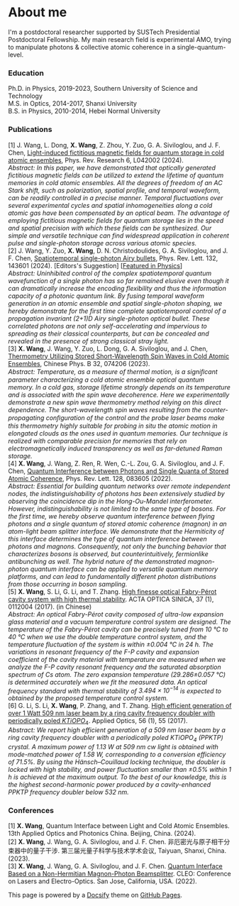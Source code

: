 # About me

I'm a postdoctoral researcher supported by SUSTech Presidential Postdoctoral Fellowship. My main research field is experimental AMO, trying to manipulate photons & collective atomic coherence in a single-quantum-level.  

### Education
Ph.D. in Physics, 2019-2023, Southern University of Science and Technology  
M.S. in Optics, 2014-2017, Shanxi University  
B.S. in Physics, 2010-2014, Hebei Normal University  

### Publications  
\[1\] J. Wang, L. Dong, **X. Wang**, Z. Zhou, Y. Zuo, G. A. Siviloglou, and J. F. Chen, [Light-induced fictitious magnetic fields for quantum storage in cold atomic ensembles](https://doi.org/10.1103/PhysRevResearch.6.L042002), Phys. Rev. Research 6, L042002 (2024).  
*Abstract: In this paper, we have demonstrated that optically generated fictitious magnetic fields can be utilized to extend the lifetime of quantum memories in cold atomic ensembles. All the degrees of freedom of an AC Stark shift, such as polarization, spatial profile, and temporal waveform, can be readily controlled in a precise manner. Temporal fluctuations over several experimental cycles and spatial inhomogeneities along a cold atomic gas have been compensated by an optical beam. The advantage of employing fictitious magnetic fields for quantum storage lies in the speed and spatial precision with which these fields can be synthesized. Our simple and versatile technique can find widespread application in coherent pulse and single-photon storage across various atomic species.*  
\[2\] J. Wang, Y. Zuo, **X. Wang**, D. N. Christodoulides, G. A. Siviloglou, and J. F. Chen, [Spatiotemporal single-photon Airy bullets](https://link.aps.org/doi/10.1103/PhysRevLett.132.143601), Phys. Rev. Lett. 132, 143601 (2024). [Editors's Suggestion] [[Featured in Physics](https://link.aps.org/doi/10.1103/Physics.17.53)]  
*Abstract: Uninhibited control of the complex spatiotemporal quantum wavefunction of a single photon has so far remained elusive even though it can dramatically increase the encoding flexibility and thus the information capacity of a photonic quantum link. By fusing temporal waveform generation in an atomic ensemble and spatial single-photon shaping, we hereby demonstrate for the first time complete spatiotemporal control of a propagation invariant (2+1)D Airy single-photon optical bullet. These correlated photons are not only self-accelerating and impervious to spreading as their classical counterparts, but can be concealed and revealed in the presence of strong classical stray light.*  
\[3\] **X. Wang**, J. Wang, Y. Zuo, L. Dong, G. A. Siviloglou, and J. Chen, [Thermometry Utilizing Stored Short-Wavelength Spin Waves in Cold Atomic Ensembles](https://iopscience.iop.org/article/10.1088/1674-1056/accb4f), Chinese Phys. B 32, 074206 (2023).  
*Abstract: Temperature, as a measure of thermal motion, is a signiﬁcant parameter characterizing a cold atomic ensemble optical quantum memory. In a cold gas, storage lifetime strongly depends on its temperature and is associated with the spin wave decoherence. Here we experimentally demonstrate a new spin wave thermometry method relying on this direct dependence. The short-wavelength spin waves resulting from the counter-propagating conﬁguration of the control and the probe laser beams make this thermometry highly suitable for probing in situ the atomic motion in elongated clouds as the ones used in quantum memories. Our technique is realized with comparable precision for memories that rely on electromagnetically induced transparency as well as far-detuned Raman storage.*  
\[4\] **X. Wang**, J. Wang, Z. Ren, R. Wen, C.-L. Zou, G. A. Siviloglou, and J. F. Chen, [Quantum Interference between Photons and Single Quanta of Stored Atomic Coherence](https://link.aps.org/doi/10.1103/PhysRevLett.128.083605), Phys. Rev. Lett. 128, 083605 (2022).  
*Abstract: Essential for building quantum networks over remote independent nodes, the indistinguishability of photons has been extensively studied by observing the coincidence dip in the Hong-Ou-Mandel interferometer. However, indistinguishability is not limited to the same type of bosons. For the first time, we hereby observe quantum interference between flying photons and a single quantum of stored atomic coherence (magnon) in an atom-light beam splitter interface. We demonstrate that the Hermiticity of this interface determines the type of quantum interference between photons and magnons. Consequently, not only the bunching behavior that characterizes bosons is observed, but counterintuitively, fermionlike antibunching as well. The hybrid nature of the demonstrated magnon-photon quantum interface can be applied to versatile quantum memory platforms, and can lead to fundamentally different photon distributions from those occurring in boson sampling.*  
\[5\] **X. Wang**, S. Li, G. Li, and T. Zhang. [High finesse optical Fabry-Pérot cavity system with high thermal stability](https://doi.org/10.3788/AOS201737.0112004).  ACTA OPTICA SINICA, 37 (1), 0112004 (2017). (in Chinese)  
*Abstract: An optical Fabry-Pérot cavity composed of ultra-low expansion glass material and a vacuum temperature control system are designed. The temperature of the Fabry-Pérot cavity can be precisely tuned from 10 ℃ to 40 ℃ when we use the double temperature control system, and the temperature fluctuation of the system is within ±0.004 ℃ in 24 h. The variations in resonant frequency of the F-P cavity and expansion coefficient of the cavity material with temperature are measured when we analyze the F-P cavity resonant frequency and the saturated absorption spectrum of Cs atom. The zero expansion temperature (29.286±0.057 ℃) is determined accurately when we fit the measured data. An optical frequency standard with thermal stability of $3.494×10^{-14}$ is expected to obtained by the proposed temperature control system.*  
\[6\] G. Li, S. Li, **X. Wang**, P. Zhang, and T. Zhang. [High efficient generation of over 1 Watt 509 nm laser beam by a ring cavity frequency doubler with periodically poled $KTiOPO_{4}$](https://doi.org/10.1364/AO.56.000055).  Applied Optics, 56 (1), 55 (2017).  
*Abstract: We report high efficient generation of a 509 nm laser beam by a ring cavity frequency doubler with a periodically poled $KTiOPO_{4}$ (PPKTP) crystal. A maximum power of 1.13 W at 509 nm cw light is obtained with mode-matched power of 1.58 W, corresponding to a conversion efficiency of 71.5%. By using the Hänsch–Couillaud locking technique, the doubler is locked with high stability, and power fluctuation smaller than ±0.5% within 1 h is achieved at the maximum output. To the best of our knowledge, this is the highest second-harmonic power produced by a cavity-enhanced PPKTP frequency doubler below 532 nm.*  

### Conferences
\[1\] **X. Wang**, Quantum Interface between Light and Cold Atomic Ensembles. 13th Applied Optics and Photonics China. Beijing, China. (2024).  
\[2\] **X. Wang**, J. Wang, G. A. Siviloglou, and  J. F. Chen. 非厄密光与原子相干分束器中的量子干涉. 第三届光量子科学与技术学术会议, Taiyuan, Shanxi, China. (2023).  
\[3\] **X. Wang**, J. Wang, G. A. Siviloglou, and  J. F. Chen. [Quantum Interface Based on a Non-Hermitian Magnon-Photon Beamsplitter](https://doi.org/10.1364/CLEO_QELS.2022.FW4D.8). CLEO: Conference on Lasers and Electro-Optics. San Jose, California, USA. (2022).  

This page is powered by a [Docsify][1] theme on [GitHub Pages][2].

[1]: https://docsify.js.org
[2]: https://pages.github.com/

